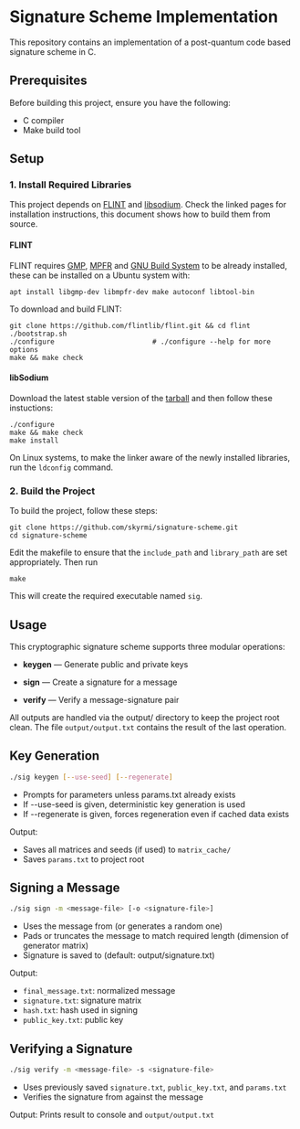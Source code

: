 # Signature Scheme Implementation

This repository contains an implementation of a post-quantum code based signature scheme in C.

## Prerequisites

Before building this project, ensure you have the following:

- C compiler
- Make build tool

## Setup

### 1. Install Required Libraries

This project depends on [FLINT](https://github.com/flintlib/flint) and [libsodium](https://doc.libsodium.org/installation). Check the linked pages for installation instructions, this document shows how to build them from source.

#### FLINT

FLINT requires [GMP](https://gmplib.org/), [MPFR](https://www.mpfr.org/) and [GNU Build System](https://www.gnu.org/software/automake/manual/html_node/GNU-Build-System.html) to be already installed, these can be installed on a Ubuntu system with:

```
apt install libgmp-dev libmpfr-dev make autoconf libtool-bin
```

To download and build FLINT:

```
git clone https://github.com/flintlib/flint.git && cd flint
./bootstrap.sh
./configure                        # ./configure --help for more options
make && make check
```

#### libSodium

Download the latest stable version of the [tarball](https://download.libsodium.org/libsodium/releases/) and then follow these instuctions:

```
./configure
make && make check
make install
```

On Linux systems, to make the linker aware of the newly installed libraries, run the `ldconfig` command.

### 2. Build the Project

To build the project, follow these steps:

```
git clone https://github.com/skyrmi/signature-scheme.git
cd signature-scheme
```

Edit the makefile to ensure that the `include_path` and `library_path` are set appropriately. Then run 
```
make
```
This will create the required executable named `sig`. 

## Usage

This cryptographic signature scheme supports three modular operations:

- **keygen** — Generate public and private keys

- **sign** — Create a signature for a message

- **verify** — Verify a message-signature pair

All outputs are handled via the output/ directory to keep the project root clean. The file `output/output.txt` contains the result of the last operation.

## Key Generation

```bash
./sig keygen [--use-seed] [--regenerate]
```

- Prompts for parameters unless params.txt already exists
- If --use-seed is given, deterministic key generation is used
- If --regenerate is given, forces regeneration even if cached data exists

Output:

- Saves all matrices and seeds (if used) to `matrix_cache/`
- Saves `params.txt` to project root

## Signing a Message

```bash
./sig sign -m <message-file> [-o <signature-file>]
```

- Uses the message from <message-file> (or generates a random one)
- Pads or truncates the message to match required length (dimension of generator matrix)
- Signature is saved to <signature-file> (default: output/signature.txt)

Output: 

- `final_message.txt`: normalized message
- `signature.txt`: signature matrix
- `hash.txt`: hash used in signing
- `public_key.txt`: public key

## Verifying a Signature

```bash
./sig verify -m <message-file> -s <signature-file>
```

- Uses previously saved `signature.txt`, `public_key.txt`, and `params.txt`
- Verifies the signature from <signature-file> against the message

Output:
Prints result to console and `output/output.txt`

